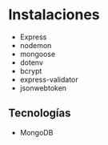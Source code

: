 # Instalaciones

- Express
- nodemon
- mongoose 
- dotenv
- bcrypt
- express-validator
- jsonwebtoken

## Tecnologías

- MongoDB
